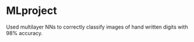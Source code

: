 # MLproject
Used multilayer NNs to correctly classify images of hand written digits with 98% accuracy.
